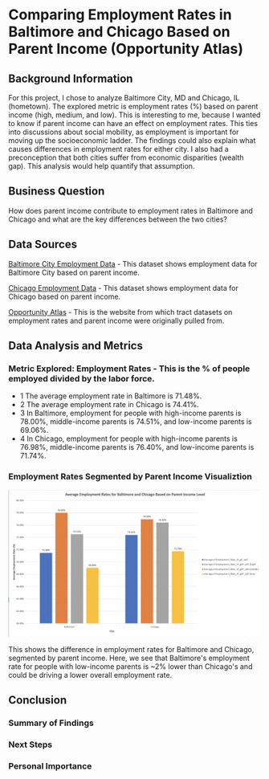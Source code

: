 # Comparing Employment Rates in Baltimore and Chicago Based on Parent Income (Opportunity Atlas)

## Background Information
For this project, I chose to analyze Baltimore City, MD and Chicago, IL (hometown). 
The explored metric is employment rates (%) based on parent income (high, medium, and low). This is interesting to me, because I wanted to know if parent income can have an effect on employment rates. This ties into discussions about social mobility, as employment is important for moving up the socioeconomic ladder. The findings could also explain what causes differences in employment rates for either city. I also had a preconception that both cities suffer from economic disparities (wealth gap). This analysis would help quantify that assumption. 

## Business Question
How does parent income contribute to employment rates in Baltimore and Chicago and what are the key differences between the two cities?

## Data Sources
[Baltimore City Employment Data](https://github.com/matthewprk/comparing_employment_data_in_baltimore_city_and_chicago/blob/master/Chicago%20Employment%20Data.xls0) - This dataset shows employment data for Baltimore City based on parent income. 

[Chicago Employment Data](https://github.com/matthewprk/comparing_employment_data_in_baltimore_city_and_chicago/blob/master/Baltimore%20City%20Employment%20Data.xls) - This dataset shows employment data for Chicago based on parent income.

[Opportunity Atlas](https://www.opportunityatlas.org/) - This is the website from which tract datasets on employment rates and parent income were originally pulled from.

## Data Analysis and Metrics
### Metric Explored: Employment Rates - This is the % of people employed divided by the labor force. 
- 1 The average employment rate in Baltimore is 71.48%. 
- 2 The average employment rate in Chicago is 74.41%. 
- 3 In Baltimore, employment for people with high-income parents is 78.00%, middle-income parents is 74.51%, and low-income parents is 69.06%.
- 4 In Chicago, employment for people with high-income parents is 76.98%, middle-income parents is 76.40%, and low-income parents is 71.74%.

### Employment Rates Segmented by Parent Income Visualiztion
![alt text](https://github.com/matthewprk/comparing_employment_data_in_baltimore_city_and_chicago/blob/master/Employment%20Rates%20Segmented%20By%20Parent%20Income%20.png) 

This shows the difference in employment rates for Baltimore and Chicago, segmented by parent income. Here, we see that Baltimore's employment rate for people with low-income parents is ~2% lower than Chicago's and could be driving a lower overall employment rate. 

## Conclusion
### Summary of Findings
### Next Steps
### Personal Importance


